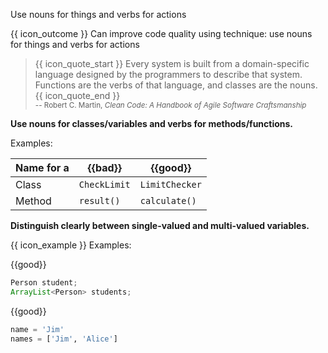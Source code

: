 <span id="title">Use nouns for things and verbs for actions</span>

<span id="prereqs"></span>

<span id="outcomes">{{ icon_outcome }} Can improve code quality using technique: use nouns for things and verbs for actions </span>

<div id="body">

>{{ icon_quote_start }} Every system is built from a domain-specific language designed by the programmers to describe that system. Functions are the verbs of that language, and classes are the nouns. {{ icon_quote_end }}<br><sub>-- Robert C. Martin, _Clean Code: A Handbook of Agile Software Craftsmanship_</sub>

**Use nouns for classes/variables and verbs for methods/functions.**

<box>

Examples:

Name for a | {{bad}}        | {{good}}
-----------|-----------------|----------------
Class      |`CheckLimit`     | `LimitChecker`           
Method     |`result()`       | `calculate()`  

</box>


**Distinguish clearly between single-valued and multi-valued variables.**

<box>

{{ icon_example }} Examples:

<div class="alt-java">

{{good}}
```java
Person student;
ArrayList<Person> students;
```
</div>
<div class="alt-python">

{{good}}
```python
name = 'Jim'
names = ['Jim', 'Alice']
```
</div>

</box>

</div>

<div id="extras">
</div>
